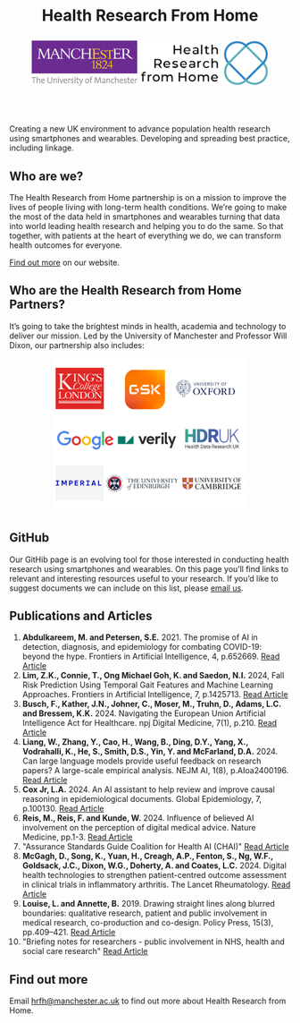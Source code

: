 <!---
Copyright 2024 The Health Research From Home Team at University of Manchester. All rights reserved.

Licensed under the Apache License, Version 2.0 (the "License");
you may not use this file except in compliance with the License.
You may obtain a copy of the License at

    http://www.apache.org/licenses/LICENSE-2.0

Unless required by applicable law or agreed to in writing, software
distributed under the License is distributed on an "AS IS" BASIS,
WITHOUT WARRANTIES OR CONDITIONS OF ANY KIND, either express or implied.
See the License for the specific language governing permissions and
limitations under the License.
-->
<h1 align="center">
    <p>Health Research From Home</p>

<p align="center">
  <img alt="Uni Logo" src="Figures/Uni_logo.jpg"  height="80" style="max-width: 100%; display: inline-block;">
  <img alt="HRfH logo" src="Figures/logo.jpg" height="80" style="max-width: 100%; display: inline-block;">
  <br/>
  <br/>
</p>
</h1>



Creating a new UK environment to advance population health research using smartphones and wearables. Developing and spreading best practice, including linkage.

## Who are we?
The Health Research from Home partnership is on a mission to improve the lives of people living with long-term health conditions. 
We’re going to make the most of the data held in smartphones and wearables turning that data into world leading health research and helping you to do the same. So that together, with patients at the heart of everything we do, we can transform health outcomes for everyone.

[Find out more](https://sites.manchester.ac.uk/health-research-from-home/) on our website.


## Who are the Health Research from Home Partners?
It’s going to take the brightest minds in health, academia and technology to deliver our mission. Led by the University of Manchester and Professor Will Dixon, our partnership also includes:

<div>
    <img alt="Partner Logos" src="Figures/partners_logo.png" height="280" style="max-width: 100%; display: block; margin: auto;">
</div>

## GitHub
Our GitHib page is an evolving tool for those interested in conducting health research using smartphones and wearables.
On this page you’ll find links to relevant and interesting resources useful to your research.
If you’d like to suggest documents we can include on this list, please [email us](hrfh@manchester.ac.uk).

## Publications and Articles

1. **Abdulkareem, M. and Petersen, S.E.** 2021. The promise of AI in detection, diagnosis, and epidemiology for combating COVID-19: beyond the hype. Frontiers in Artificial Intelligence, 4, p.652669. [Read Article](https://www.frontiersin.org/journals/artificial-intelligence/articles/10.3389/frai.2021.652669/full)
2. **Lim, Z.K., Connie, T., Ong Michael Goh, K. and Saedon, N.I.** 2024, Fall Risk Prediction Using Temporal Gait Features and Machine Learning Approaches. Frontiers in Artificial Intelligence, 7, p.1425713. [Read Article](https://www.frontiersin.org/journals/artificial-intelligence/articles/10.3389/frai.2024.1425713/abstract)
3. **Busch, F., Kather, J.N., Johner, C., Moser, M., Truhn, D., Adams, L.C. and Bressem, K.K.** 2024. Navigating the European Union Artificial Intelligence Act for Healthcare. npj Digital Medicine, 7(1), p.210. [Read Article](https://www.nature.com/articles/s41746-024-01213-6)
4. **Liang, W., Zhang, Y., Cao, H., Wang, B., Ding, D.Y., Yang, X., Vodrahalli, K., He, S., Smith, D.S., Yin, Y. and McFarland, D.A.** 2024. Can large language models provide useful feedback on research papers? A large-scale empirical analysis. NEJM AI, 1(8), p.AIoa2400196. [Read Article](https://ai.nejm.org/doi/abs/10.1056/AIoa2400196)
5. **Cox Jr, L.A.** 2024. An AI assistant to help review and improve causal reasoning in epidemiological documents. Global Epidemiology, 7, p.100130. [Read Article](https://www.sciencedirect.com/science/article/pii/S2590113323000330)
6. **Reis, M., Reis, F. and Kunde, W.** 2024. Influence of believed AI involvement on the perception of digital medical advice. Nature Medicine, pp.1-3. [Read Article](https://www.nature.com/articles/s41591-024-03180-7)
7. "Assurance Standards Guide Coalition for Health AI (CHAI)" [Read Article](https://chai.org/wp-content/uploads/2024/06/CHAI-Assurance-Standards-Guide-6-26-2024.pdf)
8. **McGagh, D., Song, K., Yuan, H., Creagh, A.P., Fenton, S., Ng, W.F., Goldsack, J.C., Dixon, W.G., Doherty, A. and Coates, L.C.** 2024. Digital health technologies to strengthen patient-centred outcome assessment in clinical trials in inflammatory arthritis. The Lancet Rheumatology. [Read Article](https://www.thelancet.com/journals/lanrhe/article/PIIS2665-9913(24)00186-3/fulltext)
9. **Louise, L. and Annette, B.** 2019. Drawing straight lines along blurred boundaries: qualitative research, patient and public involvement in medical research, co-production and co-design. Policy Press, 15(3), pp.409–421. [Read Article](https://bristoluniversitypressdigital.com/view/journals/evp/15/3/article-p409.xml#:~:text=In%20this%20paper%20we%20seek%20to%20contribute%20to)
10. "Briefing notes for researchers - public involvement in NHS, health and social care research" [Read Article](https://www.nihr.ac.uk/briefing-notes-researchers-public-involvement-nhs-health-and-social-care-research#:~:text=Involvement.%20NIHR%20defines%20public%20involvement%20in%20research%20as)

## Find out more
Email [hrfh@manchester.ac.uk](malto:hrfh@manchester.ac.uk) to find out more about Health Research from Home.
